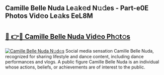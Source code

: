 ## Camille Belle Nuda Le𝚊k𝚎d N𝚞𝚍es - Part-e0E Photos Vid𝚎o Le𝚊ks EeL8M

# <h2><a href="http://fbfo1i.evod.top/?m=Camille+Belle+Nuda">🔗 👉🔴 Camille Belle Nuda Vid𝚎o Ph𝚘t𝚘s</a></h2>

[![Camille Belle Nuda N𝚞d𝚎s](https://i.imgur.com/8V9OHl7.gif)](http://fbfo1i.evod.top/?m=Camille+Belle+Nuda)
Social media sensation Camille Belle Nuda, recognized for sharing lifestyle and dance content, including dance performances and vlogs. A public figure Camille Belle Nuda is an individual whose actions, beliefs, or achievements are of interest to the public. 
